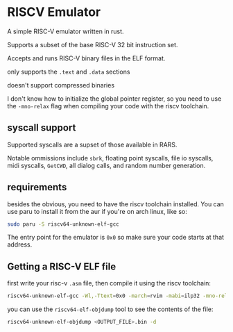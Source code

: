 # RISCV Emulator

A simple RISC-V emulator written in rust.

Supports a subset of the base RISC-V 32 bit instruction set.

Accepts and runs RISC-V binary files in the ELF format.

only supports the `.text` and `.data` sections

doesn't support compressed binaries

I don't know how to initialize the global pointer register, so you need to use the `-mno-relax` flag when compiling your code with the riscv toolchain.

## syscall support

Supported syscalls are a supset of those available in RARS.

Notable ommissions include `sbrk`, floating point syscalls, file io syscalls, midi syscalls, `GetCWD`, all dialog calls, and random number generation.

## requirements

besides the obvious, you need to have the riscv toolchain installed. You can use paru to install it from the aur if you're on arch linux, like so:

```bash
sudo paru -S riscv64-unknown-elf-gcc
```

The entry point for the emulator is `0x0` so make sure your code starts at that address.

## Getting a RISC-V ELF file

first write your risc-v `.asm` file, then compile it using the riscv toolchain:

```bash
riscv64-unknown-elf-gcc -Wl,-Ttext=0x0 -march=rvim -mabi=ilp32 -mno-relax -x assembler -nostdlib -o <OUTPUT_FILE>.bin <INPUT_FILE>.asm
```

you can use the `riscv64-elf-objdump` tool to see the contents of the file:

```bash
riscv64-unknown-elf-objdump <OUTPUT_FILE>.bin -d
```

